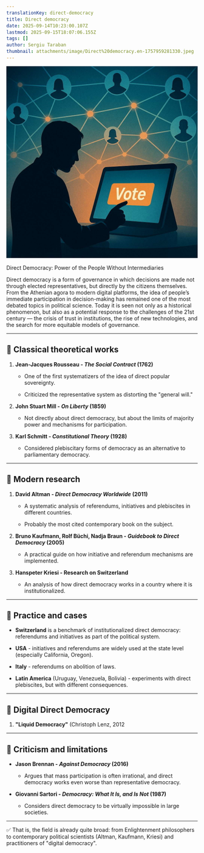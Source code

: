 ```yaml
---
translationKey: direct-democracy
title: Direct democracy
date: 2025-09-14T10:23:00.107Z
lastmod: 2025-09-15T18:07:06.155Z
tags: []
author: Sergiu Taraban
thumbnail: attachments/image/Direct%20democracy.en-1757959281330.jpeg
---
```

![](attachments/image/Direct%20democracy.en-1757959281330.jpeg)

Direct Democracy: Power of the People Without Intermediaries

Direct democracy is a form of governance in which decisions are made not through elected representatives, but directly by the citizens themselves. From the Athenian agora to modern digital platforms, the idea of people’s immediate participation in decision-making has remained one of the most debated topics in political science. Today it is seen not only as a historical phenomenon, but also as a potential response to the challenges of the 21st century — the crisis of trust in institutions, the rise of new technologies, and the search for more equitable models of governance.

***

## 🔹 Classical theoretical works

1. **Jean-Jacques Rousseau - *The Social Contract* (1762)**

   * One of the first systematizers of the idea of direct popular sovereignty.

   * Criticized the representative system as distorting the "general will."
2. **John Stuart Mill - *On Liberty* (1859)**

   * Not directly about direct democracy, but about the limits of majority power and mechanisms for participation.
3. **Karl Schmitt - *Constitutional Theory* (1928)**

   * Considered plebiscitary forms of democracy as an alternative to parliamentary democracy.

***

## 🔹 Modern research

1. **David Altman - *Direct Democracy Worldwide* (2011)**

   * A systematic analysis of referendums, initiatives and plebiscites in different countries.

   * Probably the most cited contemporary book on the subject.
2. **Bruno Kaufmann, Rolf Büchi, Nadja Braun - *Guidebook to Direct Democracy* (2005)**

   * A practical guide on how initiative and referendum mechanisms are implemented.
3. **Hanspeter Kriesi - Research on Switzerland**

   * An analysis of how direct democracy works in a country where it is institutionalized.

***

## 🔹 Practice and cases

* **Switzerland** is a benchmark of institutionalized direct democracy: referendums and initiatives as part of the political system.

* **USA** - initiatives and referendums are widely used at the state level (especially California, Oregon).

* **Italy** - referendums on abolition of laws.

* **Latin America** (Uruguay, Venezuela, Bolivia) - experiments with direct plebiscites, but with different consequences.

***

## 🔹 Digital Direct Democracy

1. **"Liquid Democracy"** (Christoph Lenz, 2012

***

## 🔹 Criticism and limitations

* **Jason Brennan - *Against Democracy* (2016)**

  * Argues that mass participation is often irrational, and direct democracy works even worse than representative democracy.
* **Giovanni Sartori - *Democracy: What It Is, and Is Not* (1987)**

  * Considers direct democracy to be virtually impossible in large societies.

***

✅ That is, the field is already quite broad: from Enlightenment philosophers to contemporary political scientists (Altman, Kaufmann, Kriesi) and practitioners of "digital democracy".
